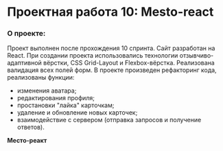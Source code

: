 # Проектная работа 10: Mesto-react


### О проекте:
Проект выполнен после прохождения 10 спринта.
Сайт разработан на React. При создании проекта использовались технологии отзывчиво-адаптивной вёрстки, CSS Grid-Layout и Flexbox-вёрстка. Реализована валидация всех полей форм. В проекте произведен рефакторинг кода, реализованы функции:
* изменения аватара;
* редактирования профиля;
* простановки "лайка" карточкам;
* удаление и обновление новых карточек;
* взаимодействие с сервером (отправка запросов и получение ответов).

**Место-реакт**

